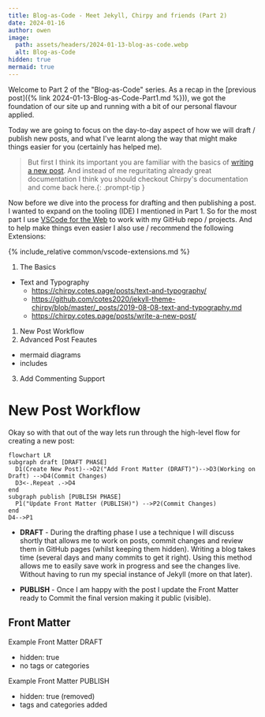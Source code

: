 ```yaml
---
title: Blog-as-Code - Meet Jekyll, Chirpy and friends (Part 2)
date: 2024-01-16
author: owen
image:
  path: assets/headers/2024-01-13-blog-as-code.webp
  alt: Blog-as-Code
hidden: true
mermaid: true
---
```


Welcome to Part 2 of the "Blog-as-Code" series. As a recap in the [previous post]({% link 2024-01-13-Blog-as-Code-Part1.md %})), we got the foundation of our site up and running with a bit of our personal flavour applied.

Today we are going to focus on the day-to-day aspect of how we will draft / publish new posts, and what I've learnt along the way that might make things easier for you (certainly has helped me).

>But first I think its important you are familiar with the basics of [writing a new post](https://chirpy.cotes.page/posts/write-a-new-post/). And instead of me reguritating already great documentation I think you should checkout Chirpy's documentation and come back here.{: .prompt-tip }

Now before we dive into the process for drafting and then publishing a post. I wanted to expand on the tooling (IDE) I mentioned in Part 1. So for the most part I use [VSCode for the Web](https://vscode.dev) to work with my GitHub repo / projects. And to help make things even easier I also use / recommend the following Extensions:

{% include_relative common/vscode-extensions.md %}

1. The Basics
  - Text and Typography
    - https://chirpy.cotes.page/posts/text-and-typography/
    - https://github.com/cotes2020/jekyll-theme-chirpy/blob/master/_posts/2019-08-08-text-and-typography.md
    - https://chirpy.cotes.page/posts/write-a-new-post/
1. New Post Workflow
2. Advanced Post Feautes
  - mermaid diagrams
  - includes
3. Add Commenting Support



# New Post Workflow

Okay so with that out of the way lets run through the high-level flow for creating a new post:

```mermaid
flowchart LR
subgraph draft [DRAFT PHASE]
  D1(Create New Post)-->D2("Add Front Matter (DRAFT)")-->D3(Working on Draft) -->D4(Commit Changes)
  D3<-.Repeat .->D4
end
subgraph publish [PUBLISH PHASE]
  P1("Update Front Matter (PUBLISH)") -->P2(Commit Changes)
end
D4-->P1

```

* **DRAFT** - During the drafting phase I use a technique I will discuss shortly that allows me to work on posts, commit changes and review them in GitHub pages (whilst keeping them hidden). Writing a blog takes time (several days and many commits to get it right). Using this method allows me to easily save work in progress and see the changes live. Without having to run my special instance of Jekyll (more on that later).

* **PUBLISH** - Once I am happy with the post I update the Front Matter ready to Commit the final version making it public (visible).

## Front Matter

Example Front Matter DRAFT
- hidden: true
- no tags or categories

Example Front Matter PUBLISH
- hidden: true (removed)
- tags and categories added
